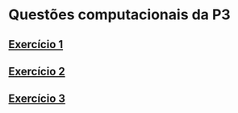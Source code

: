 # Questões computacionais da P3

## [Exercício 1](exercicio1.pdf)
  
## [Exercício 2](exercicio2.pdf)

## [Exercício 3](exercicio3.pdf)